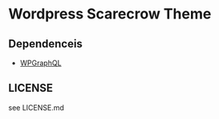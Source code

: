 # Wordpress Scarecrow Theme

## Dependenceis
* [WPGraphQL][wpgraphql]

## LICENSE
see LICENSE.md

[wpgraphql]: https://github.com/wp-graphql/wp-graphql
